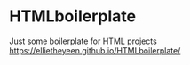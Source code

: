 # HTMLboilerplate
Just some boilerplate for HTML projects
<https://ellietheyeen.github.io/HTMLboilerplate/>
